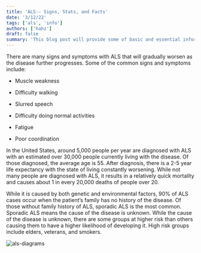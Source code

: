 ```yaml
---
title: 'ALS-- Signs, Stats, and Facts'
date: '3/12/22'
tags: ['als', 'info']
authors: ['hahz']
draft: false
summary: 'This blog post will provide some of basic and essential information about ALS, enabling you to be knowledgeable and show you why it is some important to join advocacy efforts in fighting it.'
---
```

There are many signs and symptoms with ALS that will gradually worsen as the disease further progresses. Some of the common signs and symptoms include:

-   Muscle weakness
    
-   Difficulty walking
    
-   Slurred speech
    
-   Difficulty doing normal activities
    
-   Fatigue
    
-   Poor coordination
    

In the United States, around 5,000 people per year are diagnosed with ALS with an estimated over 30,000 people currently living with the disease. Of those diagnosed, the average age is 55. After diagnosis, there is a 2-5 year life expectancy with the state of living constantly worsening. While not many people are diagnosed with ALS, it results in a relatively quick mortality and causes about 1 in every 20,000 deaths of people over 20.

While it is caused by both genetic and environmental factors, 90% of ALS cases occur when the patient’s family has no history of the disease. Of those without family history of ALS, sporadic ALS is the most common. Sporadic ALS means the cause of the disease is unknown. While the cause of the disease is unknown, there are some groups at higher risk than others causing them to have a higher likelihood of developing it. High risk groups include elders, veterans, and smokers.

![als-diagrams](http://globalizm.org/wp-content/uploads/2014/08/ALS_Infographic.jpg)


